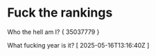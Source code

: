 # Fuck the rankings

Who the hell am I?
{ 35037779 }

What fucking year is it?
[ 2025-05-16T13:16:40Z ]
